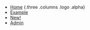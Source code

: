 * [Home](./) {.three .columns .logo .alpha}
* [Example](./drf:example)
* [New!](new)
* [Admin](./drf:admin)
